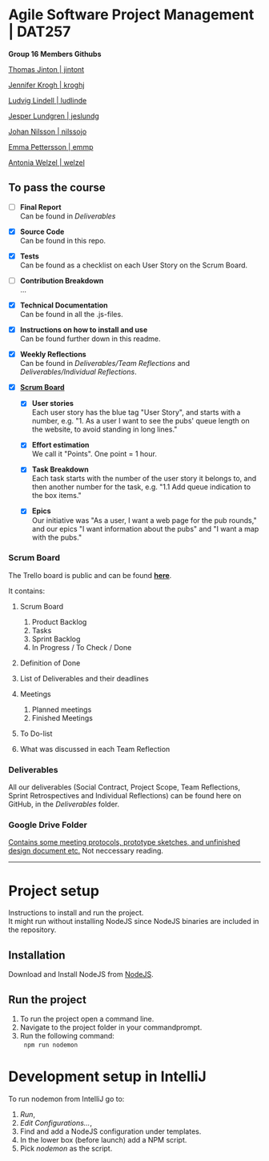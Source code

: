 # Agile Software Project Management | DAT257
**Group 16 Members Githubs**

[Thomas Jinton | jintont](https://github.com/ThomasT2)

[Jennifer Krogh | kroghj](https://github.com/jenniferkrogh)

[Ludvig Lindell | ludlinde](https://github.com/Ludvig7)

[Jesper Lundgren | jeslundg](https://github.com/jeslundg)

[Johan Nilsson | nilssojo](https://github.com/lillejohn22)

[Emma Pettersson  | emmp](https://github.com/emmouto)

[Antonia Welzel | welzel](https://github.com/antoniiia)

## To pass the course
 - [ ] **Final Report** \
Can be found in *Deliverables*
      
 - [x] **Source Code** \
Can be found in this repo.
 
 - [x] **Tests** \
Can be found as a checklist on each User Story on the Scrum Board. 
 
 - [ ] **Contribution Breakdown** \
...
 
 - [x] **Technical Documentation** \
 Can be found in all the .js-files.
 
 - [x] **Instructions on how to install and use** \
Can be found further down in this readme.
 
 - [x] **Weekly Reflections** \
Can be found in *Deliverables/Team Reflections* and *Deliverables/Individual Reflections*.
 
 - [x] [**Scrum Board**](https://trello.com/b/uNYqSmu7/agile)
   - [x] **User stories** \
   Each user story has the blue tag "User Story", and starts with a number, e.g. "1. As a user I want to see the pubs' queue length on the website, to avoid standing in long lines."
   - [x] **Effort estimation** \
   We call it "Points". One point = 1 hour.
   - [x] **Task Breakdown** \
   Each task starts with the number of the user story it belongs to, and then another number for the task, e.g. "1.1 Add queue indication to the box items."
   - [x] **Epics** \
   Our initiative was "As a user, I want a web page for the pub rounds," and our epics "I want information about the pubs" and "I want a map with the pubs."


### Scrum Board

The Trello board is public and can be found [**here**](https://trello.com/b/uNYqSmu7/agile).

It contains:
 1. Scrum Board
    1. Product Backlog
    2. Tasks
    3. Sprint Backlog
    4. In Progress / To Check / Done
 
 2. Definition of Done
 
 3. List of Deliverables and their deadlines
 
 4. Meetings
    1. Planned meetings
    2. Finished Meetings
    
5. To Do-list

6. What was discussed in each Team Reflection


### Deliverables

All our deliverables (Social Contract, Project Scope, Team Reflections, Sprint Retrospectives and Individual Reflections) can be found here on GitHub, in the *Deliverables* folder.


### Google Drive Folder

[Contains some meeting protocols, prototype sketches, and unfinished design document etc.](https://drive.google.com/drive/folders/1UJXMLQg57acr7RPwPpx-ZiAskqL6B5Q9?usp=sharing)
 Not neccessary reading.


- - - -

# Project setup
Instructions to install and run the project.   
It might run without installing NodeJS since NodeJS binaries are included in the repository.
 
## Installation
Download and Install NodeJS from [NodeJS](https://nodejs.org/en/).

## Run the project
1. To run the project open a command line.
2. Navigate to the project folder in your commandprompt.   
3. Run the following command: <br> 
   ```  npm run nodemon ``` 

# Development setup in IntelliJ
To run nodemon from IntelliJ go to:   
1. _Run_,  
2. _Edit Configurations..._,
3. Find and add a NodeJS configuration under templates.
4. In the lower box (before launch) add a NPM script.
5. Pick _nodemon_ as the script.   

 
